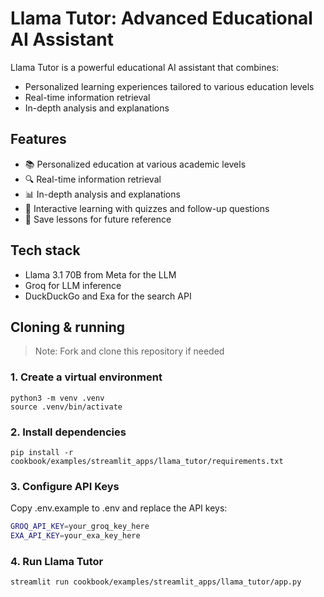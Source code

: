 # Llama Tutor: Advanced Educational AI Assistant

Llama Tutor is a powerful educational AI assistant that combines:

- Personalized learning experiences tailored to various education levels
- Real-time information retrieval
- In-depth analysis and explanations

## Features
- 📚 Personalized education at various academic levels
- 🔍 Real-time information retrieval
- 📊 In-depth analysis and explanations
- 🧠 Interactive learning with quizzes and follow-up questions
- 💾 Save lessons for future reference

## Tech stack

- Llama 3.1 70B from Meta for the LLM
- Groq for LLM inference
- DuckDuckGo and Exa for the search API

## Cloning & running

> Note: Fork and clone this repository if needed

### 1. Create a virtual environment

```shell
python3 -m venv .venv
source .venv/bin/activate
```

### 2. Install dependencies

```shell
pip install -r cookbook/examples/streamlit_apps/llama_tutor/requirements.txt
```

### 3. Configure API Keys

Copy .env.example to .env and replace the API keys:
```bash
GROQ_API_KEY=your_groq_key_here
EXA_API_KEY=your_exa_key_here
```
### 4. Run Llama Tutor

```shell
streamlit run cookbook/examples/streamlit_apps/llama_tutor/app.py
```